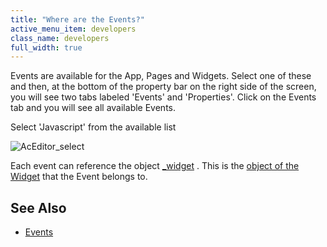 ```yaml
---
title: "Where are the Events?"
active_menu_item: developers
class_name: developers
full_width: true
---
```



Events are available for the App, Pages and Widgets. Select one of these and then, at the bottom of the property bar on the right side of the screen, you will see two tabs labeled 'Events' and 'Properties'. Click on the Events tab and you will see all available Events.

Select 'Javascript' from the available list

![AcEditor\_select](/img/docs/aceditor_select.png)

Each event can reference the object [\_widget](/developers/user-guide/scripting-apis/client-api/objects-titbits/ref-widget) . This is the [object of the Widget](/developers/user-guide/scripting-apis/client-scripting-overview/scripting-with-javascript/important-details/the-widget-object) that the Event belongs to.

## See Also

 - [Events](/developers/user-guide/product-guide/widget-properties-events/events/)

